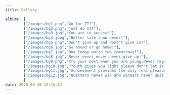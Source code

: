 ```yaml
---
title: Gallery

albums: [
        ["/images/bg1.png","Go for IT!"],
        ["/images/bg2.png","just do IT!"],
        ["/images/bg3.jpg","You are to sucess!"],
        ["/images/bg4.jpeg","Better late than never!"],
        ["/images/bg5.png","Don't give up and dont't give in!"],
        ["/images/bg6.jpg","Go ahead or go home!"],
        ["/images/bg7.jpg","One today worth two tomorrows!"],
        ["/images/bg8.jpg","Never,never,never,never give up!"],
        ["/images/bg9.png","Try your best when you are young.Never regret!"],
        ["/images/bg10.jpg","Youth gives you light please don't let it down!"],
        ["/images/bg11.jpg","Achievement provides the only real pleasure in life!"],
        ["/images/bg12.jpg","Quitters never win and winners never quit!"],
        ]
date: 2020-09-30 19:15:13
---
```

